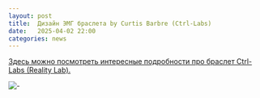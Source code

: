 ```yaml
---
layout: post
title:  Дизайн ЭМГ браслета by Curtis Barbre (Ctrl-Labs)
date:   2025-04-02 22:00
categories: news
---
```

[Здесь можно посмотреть интересные подробности про браслет Ctrl-Labs (Reality Lab).](https://www.curtisbarbre.com/ctrl-kit)

![-](https://images.squarespace-cdn.com/content/v1/5c71a2fe7fdcb8b8e5f89fd5/1612825190679-YCDNF0M2ILQB8UMN9440/akrales_180516_2572_0231+%281%29.jpg?format=2500w)
